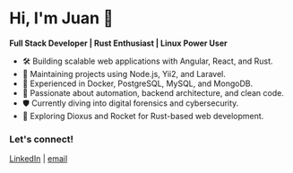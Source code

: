 
# Hi, I'm Juan 👋

**Full Stack Developer | Rust Enthusiast | Linux Power User**

- 🛠️ Building scalable web applications with Angular, React, and Rust.
- 🔧 Maintaining projects using Node.js, Yii2, and Laravel.
- 🐳 Experienced in Docker, PostgreSQL, MySQL, and MongoDB.
- 🏁 Passionate about automation, backend architecture, and clean code.
- 🛡️ Currently diving into digital forensics and cybersecurity.
- 🚀 Exploring Dioxus and Rocket for Rust-based web development.

### Let's connect!
[LinkedIn](https://www.linkedin.com/in/cjfsepulveda/) | [email](mailto:cjfsepu@protonmail.com) 

